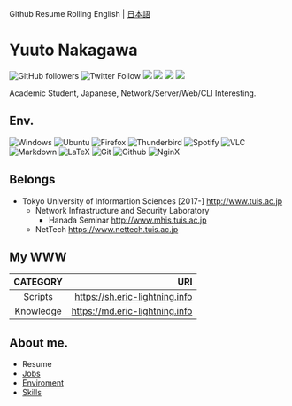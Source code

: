 Github Resume Rolling English | [日本語](https://github.com/Eric-lightning/Eric-lightning/blob/master/README.ja.md)

# Yuuto Nakagawa 

![GitHub followers](https://img.shields.io/github/followers/Eric-lightning?style=for-the-badge)
![Twitter Follow](https://img.shields.io/twitter/follow/eric_lightning?style=for-the-badge) 
<a href="https://open.spotify.com/user/wsi6c0hvw2w3ruitfw1ht9egk">
  <img src="https://img.shields.io/badge/spotify-%231ED760.svg?&style=for-the-badge&logo=spotify&logoColor=white"></a>
<a href="https://twitter.com/eric_lightning">
  <img src="https://img.shields.io/static/v1?label=&message=twitter&color=1DA1F2&style=for-the-badge&logo=twitter&logoColor=white"></a>
<a href="https://jp.quora.com/profile/Nakagawa-Yuuto-1">
  <img src="https://img.shields.io/static/v1?label=&message=Quora&color=B92B27&style=for-the-badge&logo=quora"></a>
<a href="https://www.facebook.com/ericlightningsky">
  <img src="https://img.shields.io/badge/facebook-%231877F2.svg?&style=for-the-badge&logo=facebook&logoColor=white"></a>
  
Academic Student, Japanese, Network/Server/Web/CLI Interesting.

## Env.
![Windows](https://img.shields.io/static/v1?label=&message=Windows_10_latestBuild(no-insider)with_WSL2&color=0078D6&style=for-the-badge&logo=Windows&logoColor=white)
![Ubuntu](https://img.shields.io/static/v1?label=&message=Ubuntu_Server_18.04_LTS&color=E95420&style=for-the-badge&logo=ubuntu&logoColor=white)
![Firefox](https://img.shields.io/static/v1?label=&message=FirefoxQuantum&color=FF7139&style=for-the-badge&logo=firefox&logoColor=white)
![Thunderbird](https://img.shields.io/static/v1?label=&message=Thunderbird&color=0A84FF&style=for-the-badge&logo=Thunderbird&logoColor=white)
![Spotify](https://img.shields.io/static/v1?label=&message=Spotify_Premium&color=1ED760&style=for-the-badge&logo=Spotify&logoColor=white)
![VLC](https://img.shields.io/static/v1?label=&message=VLC&color=F05032&style=for-the-badge&logo=vlc&logoColor=white)
![Markdown](https://img.shields.io/static/v1?label=&message=Markdown-and-pandoc,Marp&color=000000&style=for-the-badge&logo=Markdown&logoColor=white)
![LaTeX](https://img.shields.io/static/v1?label=&message=LuaLaTeX-at-WSL2&color=000000&style=for-the-badge&logo=LaTeX&logoColor=white)
![Git](https://img.shields.io/static/v1?label=&message=Git-at-WSL2&color=F05032&style=for-the-badge&logo=Git&logoColor=white)
![Github](https://img.shields.io/static/v1?label=&message=Github&color=181717&style=for-the-badge&logo=Github&logoColor=white)
![NginX](https://img.shields.io/static/v1?label=&message=NginX&color=269539&style=for-the-badge&logo=NginX&logoColor=white)


## Belongs
- Tokyo University of Informartion Sciences [2017-] http://www.tuis.ac.jp
  - Network Infrastructure and Security Laboratory
    - Hanada Seminar http://www.mhis.tuis.ac.jp
  - NetTech https://www.nettech.tuis.ac.jp
## My WWW

| CATEGORY | URI |
|:--------:|----:|
Scripts  | https://sh.eric-lightning.info
Knowledge| https://md.eric-lightning.info

  

## About me.

- Resume
- [Jobs](https://github.com/Eric-lightning/Eric-lightning/blob/master/JOBs.md)
- [Enviroment](https://github.com/Eric-lightning/Eric-lightning/blob/master/ENV.md)
- [Skills](https://github.com/Eric-lightning/Eric-lightning/blob/master/SKILLs.md)
    
    
    





<!--
**Eric-lightning/Eric-lightning** is a ✨ _special_ ✨ repository because its `README.md` (this file) appears on your GitHub profile.

Here are some ideas to get you started:

- 🔭 I’m currently working on ...
- 🌱 I’m currently learning ...
- 👯 I’m looking to collaborate on ...
- 🤔 I’m looking for help with ...
- 💬 Ask me about ...
- 📫 How to reach me: ...
- 😄 Pronouns: ...
- ⚡ Fun fact: ...
-->
